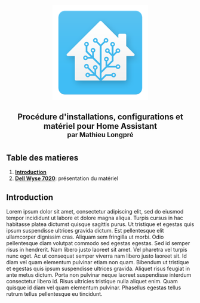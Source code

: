 <div align="center">
    <figure>
        <div>
            <img src="/images/icon_ha.png" alt="" width="256" height="256" />
        </div>
    </figure>
</div>
<h2 align="center">
   Procédure d'installations, configurations et matériel pour Home Assistant <br/><sup>par Mathieu Longpré</sup>
</h2>

## Table des matieres

1. **[Introduction](#introduction)**
2. **[Dell Wyse 7020](https://github.com/logicup-connected/home-assistant/blob/main/WYSE-7020.md)**: présentation du matériel


## Introduction
Lorem ipsum dolor sit amet, consectetur adipiscing elit, sed do eiusmod tempor incididunt ut labore et dolore magna aliqua. Turpis cursus in hac habitasse platea dictumst quisque sagittis purus. Ut tristique et egestas quis ipsum suspendisse ultrices gravida dictum. Est pellentesque elit ullamcorper dignissim cras. Aliquam sem fringilla ut morbi. Odio pellentesque diam volutpat commodo sed egestas egestas. Sed id semper risus in hendrerit. Nam libero justo laoreet sit amet. Vel pharetra vel turpis nunc eget. Ac ut consequat semper viverra nam libero justo laoreet sit. Id diam vel quam elementum pulvinar etiam non quam. Bibendum ut tristique et egestas quis ipsum suspendisse ultrices gravida. Aliquet risus feugiat in ante metus dictum. Porta non pulvinar neque laoreet suspendisse interdum consectetur libero id. Risus ultricies tristique nulla aliquet enim. Quam quisque id diam vel quam elementum pulvinar. Phasellus egestas tellus rutrum tellus pellentesque eu tincidunt.
